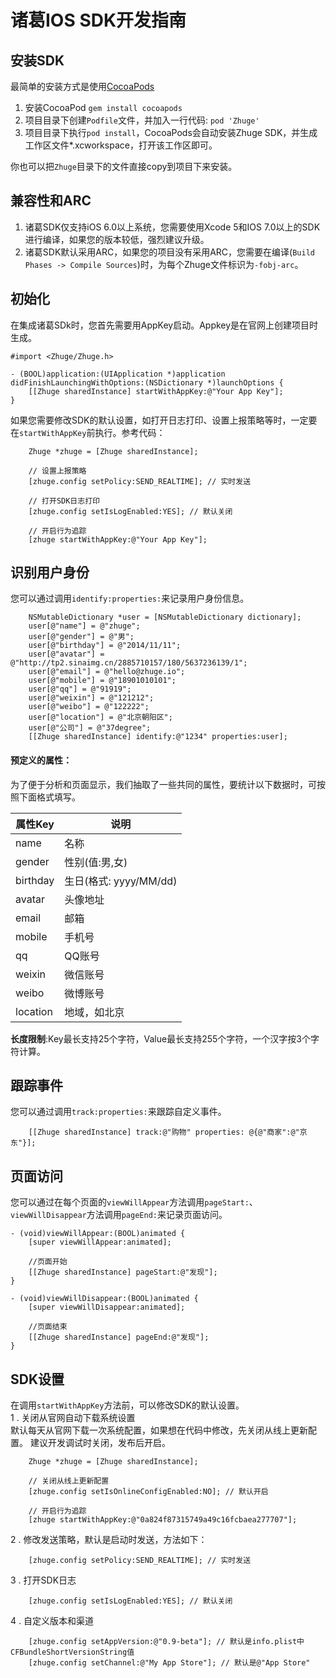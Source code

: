 # 诸葛IOS SDK开发指南

## 安装SDK
最简单的安装方式是使用[CocoaPods](http://cocoapods.org/)  
 1. 安装CocoaPod `gem install cocoapods`  
 2. 项目目录下创建`Podfile`文件，并加入一行代码: `pod 'Zhuge'`  
 3. 项目目录下执行`pod install`，CocoaPods会自动安装Zhuge SDK，并生成工作区文件*.xcworkspace，打开该工作区即可。

你也可以把`Zhuge`目录下的文件直接copy到项目下来安装。

## 兼容性和ARC
 1. 诸葛SDK仅支持iOS 6.0以上系统，您需要使用Xcode 5和IOS 7.0以上的SDK进行编译，如果您的版本较低，强烈建议升级。  
 2. 诸葛SDK默认采用ARC，如果您的项目没有采用ARC，您需要在编译(`Build Phases -> Compile Sources`)时，为每个Zhuge文件标识为`-fobj-arc`。

## 初始化
在集成诸葛SDk时，您首先需要用AppKey启动。Appkey是在官网上创建项目时生成。
```objc
#import <Zhuge/Zhuge.h>

- (BOOL)application:(UIApplication *)application didFinishLaunchingWithOptions:(NSDictionary *)launchOptions {
    [[Zhuge sharedInstance] startWithAppKey:@"Your App Key"];
}
```
如果您需要修改SDK的默认设置，如打开日志打印、设置上报策略等时，一定要在`startWithAppKey`前执行。参考代码：
```objc
    Zhuge *zhuge = [Zhuge sharedInstance];

    // 设置上报策略
    [zhuge.config setPolicy:SEND_REALTIME]; // 实时发送

    // 打开SDK日志打印
    [zhuge.config setIsLogEnabled:YES]; // 默认关闭

    // 开启行为追踪
    [zhuge startWithAppKey:@"Your App Key"];
```

## 识别用户身份
您可以通过调用`identify:properties:`来记录用户身份信息。
```objc
    NSMutableDictionary *user = [NSMutableDictionary dictionary];
    user[@"name"] = @"zhuge";
    user[@"gender"] = @"男";
    user[@"birthday"] = @"2014/11/11";
    user[@"avatar"] = @"http://tp2.sinaimg.cn/2885710157/180/5637236139/1";
    user[@"email"] = @"hello@zhuge.io";
    user[@"mobile"] = @"18901010101";
    user[@"qq"] = @"91919";
    user[@"weixin"] = @"121212";
    user[@"weibo"] = @"122222";
    user[@"location"] = @"北京朝阳区";
    user[@"公司"] = @"37degree";
    [[Zhuge sharedInstance] identify:@"1234" properties:user];
```
#### 预定义的属性：

为了便于分析和页面显示，我们抽取了一些共同的属性，要统计以下数据时，可按照下面格式填写。 

|属性Key     | 说明        | 
|--------|-------------|
|name    | 名称|
|gender  | 性别(值:男,女)|
|birthday| 生日(格式: yyyy/MM/dd)|
|avatar   | 头像地址|
|email   | 邮箱|
|mobile   | 手机号|
|qq      | QQ账号|
|weixin  | 微信账号|
|weibo   | 微博账号|
|location   | 地域，如北京|

**长度限制**:Key最长支持25个字符，Value最长支持255个字符，一个汉字按3个字符计算。

## 跟踪事件
您可以通过调用`track:properties:`来跟踪自定义事件。
```objc
    [[Zhuge sharedInstance] track:@"购物" properties: @{@"商家":@"京东"}];
```

## 页面访问
您可以通过在每个页面的`viewWillAppear`方法调用`pageStart:`、`viewWillDisappear`方法调用`pageEnd:`来记录页面访问。
```objc
- (void)viewWillAppear:(BOOL)animated {
    [super viewWillAppear:animated];
    
    //页面开始
    [[Zhuge sharedInstance] pageStart:@"发现"];
}

- (void)viewWillDisappear:(BOOL)animated {
    [super viewWillDisappear:animated];
    
    //页面结束
    [[Zhuge sharedInstance] pageEnd:@"发现"];
}
```
## SDK设置
在调用`startWithAppKey`方法前，可以修改SDK的默认设置。  
 1 . 关闭从官网自动下载系统设置  
    默认每天从官网下载一次系统配置，如果想在代码中修改，先关闭从线上更新配置。
    建议开发调试时关闭，发布后开启。
```objc
    Zhuge *zhuge = [Zhuge sharedInstance];

    // 关闭从线上更新配置
    [zhuge.config setIsOnlineConfigEnabled:NO]; // 默认开启

    // 开启行为追踪
    [zhuge startWithAppKey:@"0a824f87315749a49c16fcbaea277707"];
```

 2 . 修改发送策略，默认是启动时发送，方法如下：
```objc
    [zhuge.config setPolicy:SEND_REALTIME]; // 实时发送
```

 3 . 打开SDK日志 
```objc
    [zhuge.config setIsLogEnabled:YES]; // 默认关闭
```

 4 . 自定义版本和渠道 
```objc
    [zhuge.config setAppVersion:@"0.9-beta"]; // 默认是info.plist中CFBundleShortVersionString值
    [zhuge.config setChannel:@"My App Store"]; // 默认是@"App Store"
```
